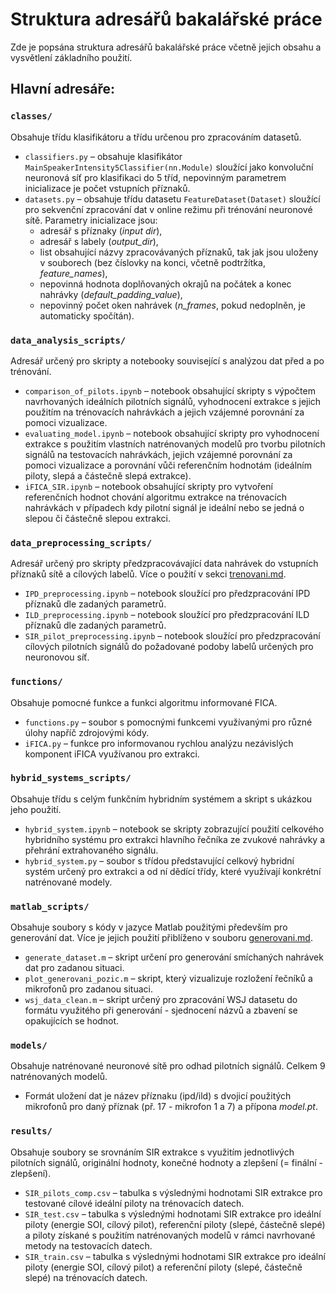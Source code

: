 # Struktura adresářů bakalářské práce
Zde je popsána struktura adresářů bakalářské práce včetně jejich obsahu a vysvětlení základního použití.

## Hlavní adresáře:  

### `classes/`  
Obsahuje třídu klasifikátoru a třídu určenou pro zpracováním datasetů.  

- `classifiers.py` – obsahuje klasifikátor ```MainSpeakerIntensity5Classifier(nn.Module)``` sloužící jako konvoluční neuronová síť pro klasifikaci do 5 tříd, nepovinným parametrem inicializace je počet vstupních příznaků. 
- `datasets.py` – obsahuje třídu datasetu ```FeatureDataset(Dataset)``` sloužící pro sekvenční zpracování dat v online režimu při trénování neuronové sítě. Parametry inicializace jsou:
  - adresář s příznaky (*input dir*),
  - adresář s labely (*output_dir*),
  - list obsahující názvy zpracovávaných příznaků, tak jak jsou uloženy v souborech (bez číslovky na konci, včetně podtržítka, *feature_names*),
  - nepovinná hodnota doplňovaných okrajů na počátek a konec nahrávky (*default_padding_value*),
  - nepovinný počet oken nahrávek (*n_frames*, pokud nedoplněn, je automaticky spočítán).

### `data_analysis_scripts/`  
Adresář určený pro skripty a notebooky související s analýzou dat před a po trénování.  

- `comparison_of_pilots.ipynb` – notebook obsahující skripty s výpočtem navrhovaných ideálních pilotních signálů, vyhodnocení extrakce s jejich použitím na trénovacích nahrávkách a jejich vzájemné porovnání za pomoci vizualizace.
- `evaluating_model.ipynb` – notebook obsahující skripty pro vyhodnocení extrakce s použitím vlastních natrénovaných modelů pro tvorbu pilotních signálů na testovacích nahrávkách, jejich vzájemné porovnání za pomoci vizualizace a porovnání vůči referenčním hodnotám (ideálním piloty, slepá a částečně slepá extrakce).
- `iFICA_SIR.ipynb` – notebook obsahující skripty pro vytvoření referenčních hodnot chování algoritmu extrakce na trénovacích nahrávkách v případech kdy pilotní signál je ideální nebo se jedná o slepou či částečně slepou extrakci.

### `data_preprocessing_scripts/`  
Adresář určený pro skripty předzpracovávající data nahrávek do vstupních příznaků sítě a cílových labelů. Více o použití v sekci [trenovani.md](https://github.com/TeVr42/bp_dokumentace/blob/main/trenovani.md). 

- `IPD_preprocessing.ipynb` – notebook sloužící pro předzpracování IPD příznaků dle zadaných parametrů.
- `ILD_preprocessing.ipynb` – notebook sloužící pro předzpracování ILD příznaků dle zadaných parametrů.
- `SIR_pilot_preprocessing.ipynb` – notebook sloužící pro předzpracování cílových pilotních signálů do požadované podoby labelů určených pro neuronovou síť.


### `functions/`  
Obsahuje pomocné funkce a funkci algoritmu informované FICA.  

- `functions.py` – soubor s pomocnými funkcemi využívanými pro různé úlohy napříč zdrojovými kódy.
- `iFICA.py` – funkce pro informovanou rychlou analýzu nezávislých komponent iFICA využívanou pro extrakci.

### `hybrid_systems_scripts/`  
Obsahuje třídu s celým funkčním hybridním systémem a skript s ukázkou jeho použití.

- `hybrid_system.ipynb` – notebook se skripty zobrazující použití celkového hybridního systému pro extrakci hlavního řečníka ze zvukové nahrávky a přehrání extrahovaného signálu.
- `hybrid_system.py` – soubor s třídou představující celkový hybridní systém určený pro extrakci a od ní dědící třídy, které využívají konkrétní natrénované modely.
### `matlab_scripts/`  
Obsahuje soubory s kódy v jazyce Matlab použitými především pro generování dat. Více je jejich použití přiblíženo v souboru [generovani.md](https://github.com/TeVr42/bp_dokumentace/blob/main/generovani.md).

- `generate_dataset.m` – skript určení pro generování smíchaných nahrávek dat pro zadanou situaci.
- `plot_generovani_pozic.m` – skript, který vizualizuje rozložení řečníků a mikrofonů pro zadanou situaci.
- `wsj_data_clean.m` – skript určený pro zpracování WSJ datasetu do formátu využitého při generování - sjednocení názvů a zbavení se opakujících se hodnot.

### `models/`  
Obsahuje natrénované neuronové sítě pro odhad pilotních signálů. Celkem 9 natrénovaných modelů.

- Formát uložení dat je název příznaku (ipd/ild) s dvojicí použitých mikrofonů pro daný příznak (př. 17 - mikrofon 1 a 7) a přípona *model.pt*.

### `results/`  
Obsahuje soubory se srovnáním SIR extrakce s využitím jednotlivých pilotních signálů, originální hodnoty, konečné hodnoty a zlepšení (= finální - zlepšení).

- `SIR_pilots_comp.csv` – tabulka s výslednými hodnotami SIR extrakce pro testované cílové ideální piloty na trénovacích datech.
- `SIR_test.csv` – tabulka s výslednými hodnotami SIR extrakce pro ideální piloty (energie SOI, cílový pilot), referenční piloty (slepé, částečně slepé) a piloty získané s použitím natrénovaných modelů v rámci navrhované metody na testovacích datech.
- `SIR_train.csv` – tabulka s výslednými hodnotami SIR extrakce pro ideální piloty (energie SOI, cílový pilot) a referenční piloty (slepé, částečně slepé) na trénovacích datech.
